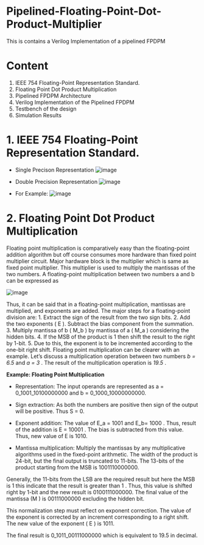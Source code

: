 # Pipelined-Floating-Point-Dot-Product-Multiplier

This is contains a Verilog Implementation of a pipelined FPDPM

# Content

1.	IEEE 754 Floating-Point Representation Standard.
2.	Floating Point Dot Product Multiplication
3.	Pipelined FPDPM Architecture
4.	Verilog Implementation of the Pipelined FPDPM
5.	Testbench of the design
6.	Simulation Results


# 1.  IEEE 754 Floating-Point Representation Standard.
   * Single Precison Representation
   ![image](https://user-images.githubusercontent.com/72949261/213871537-4b67640e-978e-40a1-837a-771ed56a020d.png)

  
  
  * Double Precision Representation
  ![image](https://user-images.githubusercontent.com/72949261/213871604-a3c2bfbd-aee2-4eb6-99e3-f70d22b149c6.png)

  
  
  * For Example:
  ![image](https://user-images.githubusercontent.com/72949261/213871617-f5b6ffad-2d95-42a1-8cd6-be3ee6892d16.png)



# 2.  Floating Point Dot Product Multiplication
Floating point multiplication is comparatively easy than the floating-point addition algorithm but off course consumes more hardware than fixed point multiplier circuit. Major hardware block is the multiplier which is same as fixed point multiplier. This multiplier is used to multiply the mantissas of the two numbers. A floating-point multiplication between two numbers a and b can be expressed as

![image](https://user-images.githubusercontent.com/72949261/213870734-98a468cb-387a-451d-8bf7-e896239aef5e.png)


Thus, it can be said that in a floating-point multiplication, mantissas are multiplied, and exponents are added. The major steps for a floating-point division are:
  	1.  Extract the sign of the result from the two sign bits.
	2.  Add the two exponents ( E ). Subtract the bias component from the summation.
	3.  Multiply mantissa of b ( M_b ) by mantissa of a ( M_a ) considering the hidden bits.
	4.  If the MSB of the product is  1  then shift the result to the right by 1-bit.
	5.  Due to this, the exponent is to be incremented according to the one-bit right shift.
Floating point multiplication can be clearer with an example. Let’s discuss a multiplication operation between two numbers _b = 6.5_ and _a = 3_ . The result of the multiplication operation is _19.5_ .


**Example: Floating Point Multiplication**
	
* Representation: The input operands are represented as a = 0_1001_10100000000 and b = 0_1000_10000000000.

* Sign extraction: As both the numbers are positive then sign of the output will be positive. Thus S = 0.

* Exponent addition: The value of E_a = 1001 and E_b= 1000 . Thus, result of the addition is E = 10001 . The bias is subtracted from this value. Thus, new               value of E is 1010.

* Mantissa multiplication: Multiply the mantissas by any multiplicative algorithms used in the fixed-point arithmetic. The width of the product is 24-bit, but           the final output is truncated to 11-bits. The 13-bits of the product starting from the MSB is 1001110000000.


Generally, the 11-bits from the LSB are the required result but here the MSB is 1 this indicate that the result is greater than 1 . Thus, this value is shifted right by 1-bit and the new result is 0100111000000. The final value of the mantissa (M ) is 00111000000 excluding the hidden bit.

This normalization step must reflect on exponent correction. The value of the exponent is corrected by an increment corresponding to a right shift. The new value of the exponent ( E ) is 1011.

The final result is 0_1011_00111000000 which is equivalent to 19.5 in decimal.


